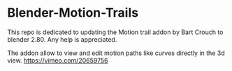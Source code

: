 # Blender-Motion-Trails

This repo is dedicated to updating the Motion trail addon by Bart Crouch to blender 2.80.
Any help is appreciated.

The addon allow to view and edit motion paths like curves directly in the 3d view.
https://vimeo.com/20659756
